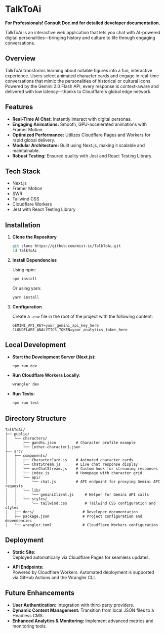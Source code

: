 # TalkToAi

**For Professionals! Consult Doc.md for detailed developer documentation.**

TalkToAi is an interactive web application that lets you chat with AI-powered digital personalities—bringing history and culture to life through engaging conversations.

## Overview

TalkToAi transforms learning about notable figures into a fun, interactive experience. Users select animated character cards and engage in real-time conversations that mimic the personalities of historical or cultural icons. Powered by the Gemini 2.0 Flash API, every response is context-aware and delivered with low latency—thanks to Cloudflare's global edge network.

## Features

- **Real-Time AI Chat:** Instantly interact with digital personas.
- **Engaging Animations:** Smooth, GPU-accelerated animations with Framer Motion.
- **Optimized Performance:** Utilizes Cloudflare Pages and Workers for rapid global delivery.
- **Modular Architecture:** Built using Next.js, making it scalable and maintainable.
- **Robust Testing:** Ensured quality with Jest and React Testing Library.

## Tech Stack

- Next.js
- Framer Motion
- SWR
- Tailwind CSS
- Cloudflare Workers
- Jest with React Testing Library

## Installation

1. **Clone the Repository**

   ```bash
   git clone https://github.com/mist-ic/TalkToAi.git
   cd TalkToAi
   ```

2. **Install Dependencies**

   Using npm:
   ```bash
   npm install
   ```
   
   Or using yarn:
   ```bash
   yarn install
   ```

3. **Configuration**

   Create a `.env` file in the root of the project with the following content:
   ```env
   GEMINI_API_KEY=your_gemini_api_key_here
   CLOUDFLARE_ANALYTICS_TOKEN=your_analytics_token_here
   ```

## Local Development

- **Start the Development Server (Next.js):**
  
  ```bash
  npm run dev
  ```

- **Run Cloudflare Workers Locally:**
  
  ```bash
  wrangler dev
  ```

- **Run Tests:**
  
  ```bash
  npm run test
  ```

## Directory Structure

```plaintext
TalkToAi/
├── public/
│   └── characters/
│       ├── gandhi.json         # Character profile example
│       └── [other-character].json
├── src/
│   ├── components/
│   │   ├── CharacterCard.js    # Animated character cards
│   │   └── ChatStream.js       # Live chat response display
│   │   └── useChatStream.js    # Custom hook for streaming responses
│   │   └── index.js            # Homepage with character grid
│   │   └── api/
│   │       └── chat.js         # API endpoint for proxying Gemini API requests
│   │   └── lib/
│   │       └── geminiClient.js     # Helper for Gemini API calls
│   │   └── styles/
│   │       └── tailwind.css        # Tailwind CSS configuration and styles
│   ├── docs/                      # Developer documentation
│   ├── package.json               # Project configuration and dependencies
│   └── wrangler.toml              # Cloudflare Workers configuration
```

## Deployment

- **Static Site:**  
  Deployed automatically via Cloudflare Pages for seamless updates.

- **API Endpoints:**  
  Powered by Cloudflare Workers. Automated deployment is supported via GitHub Actions and the Wrangler CLI.

## Future Enhancements

- **User Authentication:** Integration with third-party providers.
- **Dynamic Content Management:** Transition from local JSON files to a Headless CMS.
- **Enhanced Analytics & Monitoring:** Implement advanced metrics and monitoring tools. 